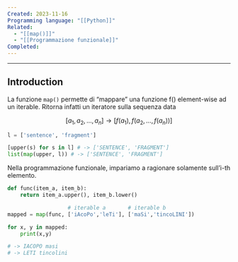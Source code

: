 ```yaml
---
Created: 2023-11-16
Programming language: "[[Python]]"
Related:
  - "[[map()]]"
  - "[[Programmazione funzionale]]"
Completed:
---
```

---
## Introduction
La funzione `map()` permette di “mappare” una funzione f() element-wise ad un iterable. Ritorna infatti un iteratore sulla sequenza data

$$
[a_{1},a_{2},\dots,a_{n}] \rightarrow [f(a_{1}),f(a_{2},\dots,f(a_{n}))]
$$
```python
l = ['sentence', 'fragment']

[upper(s) for s in l] # -> ['SENTENCE', 'FRAGMENT']
list(map(upper, l)) # -> ['SENTENCE', 'FRAGMENT']
```

Nella programmazione funzionale, impariamo a ragionare solamente sull’i-th elemento.
```python
def func(item_a, item_b):
	return item_a.upper(), item_b.lower()

                   # iterable a       # iterable b
mapped = map(func, ['iAcoPo','leTi'], ['maSi','tincoLINI'])

for x, y in mapped:
	print(x,y)

# -> IACOPO masi
# -> LETI tincolini
```